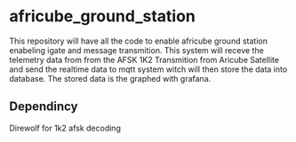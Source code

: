 # africube_ground_station
This repository will have all the code to enable africube ground station enabeling igate and message transmition.
This system will receve the telemetry data from from the AFSK 1K2 Transmition from Aricube Satellite and send the realtime data to mqtt system witch will then store the data into database.
The stored data is the graphed with grafana.
## Dependincy
Direwolf  for 1k2 afsk decoding
